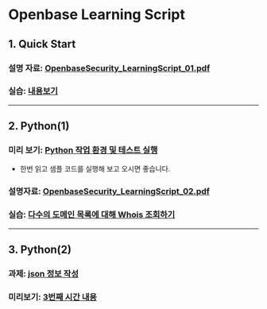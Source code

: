 # Openbase Learning Script
## 1. Quick Start

### 설명 자료: [OpenbaseSecurity_LearningScript_01.pdf](./01/OpenbaseSecurity_LearningScript_01.pdf)
### 실습: [내용보기](./01/exercise00.md)

--------------------

## 2. Python(1)

### 미리 보기: [Python 작업 환경 및 테스트 실행](./02/python_setup.md)
  * 한번 읽고 샘플 코드를 실행해 보고 오시면 좋습니다.

### 설명자료: [OpenbaseSecurity_LearningScript_02.pdf](./02/OpenbaseSecurity_LearningScript_02.pdf)

### 실습: [다수의 도메인 목록에 대해 Whois 조회하기](./02/exercise.md)

--------------------

## 3. Python(2)

### 과제: [json 정보 작성](./03/homework.md)

### 미리보기: [3번째 시간 내용](./03/exercise00.md)
